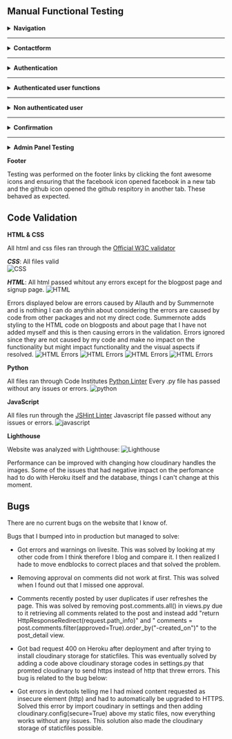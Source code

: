 ## Manual Functional Testing

<details>
<summary><b>Navigation</b></summary>
<br>
<summary>
<b>Navigation Links</b>

Testing was performed to ensure all navigation links on the respective pages, navigated to the correct pages as per design. This was done by clicking on the navigation links on each page.

- Home -> index.html
![Home](static/images/readme_files/testing_gifs/clickhometoindex.gif)
- About -> about.html
![About](static/images/readme_files/testing_gifs/clickabout.gif)
- Contact -> contact.html
![Contact](static/images/readme_files/testing_gifs/clickcontact.gif)
- Likes -> liked_posts.html
![Like post](static/images/readme_files/testing_gifs/likes-posts-page.gif)
- Logout -> Sign out all auth page
![Logout](static/images/readme_files/testing_gifs/logout-gif.gif)
- Login -> Sign in all auth page
![Login](static/images/readme_files/testing_gifs/clicklogin.gif)
- Register -> Sign up all auth page
![Register](static/images/readme_files/testing_gifs/clickregister.gif)
- Clicking on blogposts in index.html -> post_detail.html
![Blogpost](static/images/readme_files/testing_gifs/blog_post_view.gif)

- Link to login on register -> Sign up all auth page
- Link to login on post_detail.html -> Sign in all auth page
- Link to sign up all auth page on login page -> Sign up all auth page

- Navigation menu will scale down to a hamburger menu when screen size gets smaller and the longdog dog icon will be hidden to save space on page. Instead a longdog icon is hidden at the top of the collapsed menu.
![Blogpost](static/images/readme_files/testing_gifs/menu-collapse.gif)

All navigation links directed to the correct pages as expected.
</summary>
</details>

<hr>

<details>
<summary><b>Contactform</b></summary>
<summary>
<br>
<hr>

- The contactform can be used no matter if the user is authenticated or not and will give the same results regarding required fields and prompted messages.

<hr>
Description:

Make sure a user can send a message with the contact form

Steps:

1. Navigate to the contact page
2. Fill in the fields
3. Press send, the user should get a confirmation message

<hr>

Expected:

The user should get a message confirming the message is sent.

Actual: 

The confirming message is displayed when user clicks on submit.
![Contact form](static/images/readme_files/docs/contact-form-sent-confirm.png)

<hr>

Description:

Make sure a user fills in the form correctly before sending message.

Steps:

1. Navigate to the contact page
2. Do not add any information.
3. Press send, the user should get a message telling them to fill in the name field.
4. Add only a name.
5. Press send, the user should get a message telling them to fill in the email field.
6. Add email but no message.
7. Press send, the user should get a message telling them to fill in the message field.
8. Add message.
9. Press send, the user should now get the confirmation message that the message is sent now that all required fields are filled in.

<hr>

Expected:

The user should get a message prompting them to fill in the required field that is missing content on each field that is empty in the contact form.

Actual: 

The message is prompted on each field when the user has left them empty. 
When every required field is filled the message is sent and the user gets the confirmation message.
![Name required](static/images/readme_files/testing/contact-name-req.png)
![Email required](static/images/readme_files/testing/contact-email-req.png)
![Email required](static/images/readme_files/testing/contact-email-req-2.png)
![Message required](static/images/readme_files/testing/contact-msg-req.png)
![Message sent](static/images/readme_files/docs/contact-form-sent-confirm.png)

</summary>
</details>

<hr>

<details>
<summary><b>Authentication</b></summary>
<summary>
<br>

Description:

Ensure a user can register to the website

Steps:

1. Navigate to [The longdog Hunt](https://the-longdog-hunt-9f116eb214b4.herokuapp.com/accounts/signup/) and click Register
2. Enter email, username and password 
3. Click Sign up

<hr>

Expected:

If a user has entered everything correctly they should be logged in upon clicking on sign up.

Actual: 

The users is logged in upon clicking on sign up.

![Signup](static/images/readme_files/testing_gifs/signup-gif.gif)

<hr>

Description:

Ensure a user can log in once signed up

Steps:
1. Navigate to [The Longdog Hunt login](https://the-longdog-hunt-9f116eb214b4.herokuapp.com/accounts/login/)
2. Enter login details created in previous test case
3. Click login

<hr>

Expected:

User is successfully logged in and redirected to the home page

Actual:

User is successfully logged in and redirected to the home page
![Signup](static/images/readme_files/testing_gifs/login-gif.gif)

<hr>

Description:

Ensure a user can sign out

Steps:

1. Login to the website
2. Click the logout button
3. Click confirm on the confirm logout page

<hr>

Expected:

User is logged out

Actual:

User is logged out
![Signup](static/images/readme_files/testing_gifs/logout-gif.gif)

<hr>

Description:

Ensure the user is required to enter username and correct password according to the requirements

Steps:

1. Navigate to [Signup](https://the-longdog-hunt-9f116eb214b4.herokuapp.com/accounts/signup/)
2. Enter details but skip the username
3. Click sign up

<hr>

Expected:

The user is prompted to fill out the username field. If user does not fill the name out a message should appear prompting the user to fill out that field.

Actual:

The username field displays a message telling the user to fill out the missing field.
![Signup](static/images/readme_files/testing/sign-up-username-req.png)


No password:

1. Navigate to [Signup](https://the-longdog-hunt-9f116eb214b4.herokuapp.com/accounts/signup/)
2. Enter details but skip the password
3. Click sign up

<hr>

Expected:

The user is prompted to fill out the password field

Actual:

An alert message appears and is prompting the user to fill out the password field
![Signup](static/images/readme_files/testing/sign-up-password-req.png)


Wrong password:

1. Navigate to [Signup](https://the-longdog-hunt-9f116eb214b4.herokuapp.com/accounts/signup/)
2. Enter details but enter a password that is not correct
3. Click sign up

<hr>

Expected:

The user is prompted to fill out the correct password according to the requirements.

Actual:

An alert message appears and is prompting the user to fill out the password the correct way
![Signup](static/images/readme_files/testing/sign-up-password-req-2.png)
![Signup](static/images/readme_files/testing/sign-up-password-req-3.png)
![Signup](static/images/readme_files/testing/sign-up-password-req-4.png)

</summary>
</details>

<hr>

<details>
<summary><b>Authenticated user functions</b></summary>
<summary>
<br>
<b>User comment creation</b><br>
Description:

Ensure user can successfully create a comment.

Steps:
1. Login as a user.
2. Click on a blogpost and scroll down to the comments field.
3. Write a comment and click post, the user should get a confirmation message.
4. The comment is now displayed with the correct "edit" and "delete" buttons.

<hr>

Expected:

Comment is posted with a confirmation message and the comment is displayed straight away with correct buttons below (buttons only visible for the author of the comment)

Actual:

Comments, confirmation message and buttons are all displayed as they are supposed to without any issues.
![Signup](static/images/readme_files/testing_gifs/comment-submit.gif)
![Signup](static/images/readme_files/testing_gifs/new-comment-displayed.gif)

<hr>

<b>Edit and delete own comments</b><br>
Description:

Ensure user can only edit and delete their own comment.

Steps:
1. Login as a user
2. Go to a post with comments you've created or create a comment.
3. Others comments should not have any buttons visible, buttons should only be displayed on the users own comment.

<hr>

Expected:

The user can only edit and delete their own comments

Actual:

The edit and delete buttons are only visible to the author of said comment.
![Signup](static/images/readme_files/docs/comments.png)

<hr>

<b>User edit comment</b><br>
Description:

Make sure a user can edit their comment with a confirmation message when posting their comment again.

Steps:

1. Navigate to the blogpost with users own comments on it.
2. Click the edit button on the comment.
3. The comment should now appear in the comment window to the right (or below on smaller screens) and the user can now edit the comment and click on submit.
4. Click on submit, user should now get a confirmation message and the new comment is now posted.

<hr>

Expected:

Users comments can be edited when clicking Edit below the users comment. When clicking submit the confirmation message should appear and the new comment should be displayed.

Actual:

The comment can be edited, message is displayed when new comment is submitted and the new comment is visible in the commentsfield.
![Comment edit](static/images/readme_files/testing_gifs/edit-comment.gif)

<hr>

<b>User delete comments</b><br>
Description:

Make sure the user can delete their comment.

Steps:

1. Navigate to the blogpost with users own comments on it.
2. Click the delete button on the comment.
3. A modal making sure the user wants to delete their comment should now appear.
4. After user confirms a confirmation message is displayed and comment is deleted

<hr>

Expected:

User should be abled to press the delete comment, confirm in the modal that they want to delete and then get a message confirming that comment now is deleted.
The comment should now have been deleted.

Actual:

The comment is deleted as expected.
![Comment delete](static/images/readme_files/testing_gifs/comment-delete-and-confirm.gif)

<hr>

<b>User likes</b><br>
Description:

Ensure user can like and dislike a post when logged in

Steps:
1. Login as a user
2. Go to a post and scroll down.
3. Click on the like button (a heart) and the user should now get a message that they liked the post and the heart should now be a solid white heart and the number should change with a +1.
4. Click on the like button again and another message should display telling the user they've unliked the post and the heart should now be hollow and the number should have changed with -1.

<hr>

Expected:

The user can like and unlike a post and get a message telling them they did.
The heart should turn from hollow to solid when liked and then back again if unliked.
The number on the like button should change with a +1 if liked and -1 if unliked.

Actual:

The like button works as expected above.
![Like](static/images/readme_files/testing_gifs/like-post-and-confirmation.gif)
![Unlike](static/images/readme_files/testing_gifs/unlike-post-confirmation.gif)

<hr>

<b>Liked posts page</b><br>
Description:

When a user is authenticated a new page in the navbar appears, the Likes page.
The user can navigate to the Likes page to view all their liked posts. 
From here they can reach each post by clicking on them.

Steps:

1. Navigate to the Likes page in the navbar.
2. Now the list of liked posts should be displayed for the user.

<hr>

Expected:

The user can view all their liked posts by navigating to the Likes page.

Actual:

The Likes page works as it should and the users liked posts are displayed.
![Liked posts](static/images/readme_files/testing_gifs/likes-posts-page.gif)

</summary>
</details>

<hr>

<details>
<summary><b>Non authenticated user</b></summary>
<summary>
<br>

<b>Can't comment or like</b><br>

Description:
Ensure that a user that isn't authenticated can't comment or like blogposts

steps:
1. Navigate to a blogpost without signing in.
2. Scroll down to comments.
3. A message next to the comments should be displayed telling the user they need to be logged in to comment or like.
4. When clicking on the like button above the comments nothing should happen.

<hr>

Expected:

The commentfield should not be displayed for a non authenticated user and a message should tell them to sign in to comment or like and a link to the login page should be provided.

Actual:

The commenfield is not displayed and the message is showing with a link to the login page.

![Commentfield](static/images/readme_files/testing/comment-login-required.png)

Expected:

Clicking on the like button as a non authenticated user will do nothing to the like button. 

Actual:

The like button is disabled and the non authenticated user can't click on the like button.

![Like button](static/images/readme_files/testing_gifs/like-post-signin-req.gif)

Expected:

As a user that isn't authenticated the navbar should display Home, About, Contact, Register and Sign in.

Actual:

The navbar displays the exptected links.

![Navbar logged out](static/images/readme_files/docs/navbar-complete.png)

</summary>
</details>

<hr>

<details>
<summary><b>Confirmation</b></summary>
<br>
<summary>
<b>Confirmation messages</b>

Confirmation messages are prompted whenever the user makes any type of change: create something that is posted, delete something, send something, like or unlike a post, make edit, sign out, sign in or sign up.
These have all been tested and are prompted as they should:

![Signing in](static/images/readme_files/testing/login-confirmation.png)
![Singing up](static/images/readme_files/testing/sign-up-confirmation.png)
![Signing out](static/images/readme_files/testing/signed-out-confirm.png)
![Post Comment](static/images/readme_files/testing/comment-confirm.png)
![Edit comments](static/images/readme_files/testing/edit-comment-confirm.png)
![Delete comments](static/images/readme_files/testing/comment-delete-confirm.png)
![Send message in contactform](static/images/readme_files/testing/contact-form-sent-confirm.png)
![Like a post](static/images/readme_files/testing/Liked-post-confirmation.png)
![Unlike a post](static/images/readme_files/testing/unliked-confirm-msg.png)

</summary>
</details>

<hr>

<details>
<summary><b>Admin Panel Testing</b></summary>
<summary>

The adminpanel testing was done by clicking my way trough and manually test the functions.

- Clicking on Posts -> Displays blogposts with 
- Clicking on each post -> Opens the post and enables the editing of said post
- 

</summary>
</details>

**Footer**

Testing was performed on the footer links by clicking the font awesome icons and ensuring that the facebook icon opened facebook in a new tab and the github icon opened the github respitory in another tab. These behaved as expected.


## Code Validation
__HTML & CSS__

All html and css files ran through the [Official W3C validator](https://validator.w3.org/)

___CSS___: All files valid<br>
![CSS](static/images/readme_files/docs/Validation-css-clear.png)

___HTML___: All html passed whitout any errors except for the blogpost page and signup page.
![HTML](static/images/readme_files/docs/Validation-HTML-index-clear.png)

Errors displayed below are errors caused by Allauth and by Summernote and is nothing I can do anythin about considering the errors are caused by code from other packages and not my direct code.
Summernote adds styling to the HTML code on blogposts and about page that I have not added myself and this is then causing errors in the validation.
Errors ignored since they are not caused by my code and make no impact on the functionality but might impact functionality and the visual aspects if resolved.
![HTML Errors](static/images/readme_files/docs/Validation-HTML-blogpost-error-summernote.png)
![HTML Errors](static/images/readme_files/docs/Validation-HTML-blogpost-error-summernote-2.png)
![HTML Errors](static/images/readme_files/docs/Validation-HTML-signup-errorsfromdjangoform.png)
![HTML Errors](static/images/readme_files/docs/Validation-HTML-signup-errorsfromdjangoform-details.png)

__Python__

All files ran through Code Institutes [Python Linter](https://pep8ci.herokuapp.com/#)
Every .py file has passed without any issues or errors.
![python](static/images/readme_files/docs/Validation-python-clear.png)

__JavaScript__

All files run through the [JSHint Linter](https://jshint.com/)
Javascript file passed without any issues or errors.
![javascript](static/images/readme_files/docs/Validation-js.png)

__Lighthouse__

Website was analyzed with Lighthouse: ![Lighthouse](static/images/readme_files/docs/Lighthouse.png)

Performance can be improved with changing how cloudinary handles the images.
Some of the issues that had negative impact on the perfomance had to do with Heroku itself and the database, things I can't change at this moment.


## Bugs

There are no current bugs on the website that I know of.

Bugs that I bumped into in production but managed to solve:

- Got errors and warnings on livesite. 
This was solved by looking at my other code from I think therefore I blog and compare it. I then realized I hade to move endblocks to correct places and that solved the problem.

- Removing approval on comments did not work at first. 
This was solved when I found out that I missed one approval.

- Comments recently posted by user duplicates if user refreshes the page.
This was solved by removing post.comments.all() in views.py due to it retrieving all comments related to the post and instead add "return HttpResponseRedirect(request.path_info)" and " comments = post.comments.filter(approved=True).order_by("-created_on")" to the post_detail view.

- Got bad request 400 on Heroku after deployment and after trying to install cloudinary storage for staticfiles. 
This was eventually solved by adding a code above cloudinary storage codes in settings.py that promted cloudinary to send https instead of http that threw errors.
This bug is related to the bug below:

- Got errors in devtools telling me I had mixed content requested as insecure element (http) and had to automatically be upgraded to HTTPS. Solved this error by import coudinary in settings and then adding cloudinary.config(secure=True) above my static files, now everything works without any issues.
This solution also made the cloudinary storage of staticfiles possible.